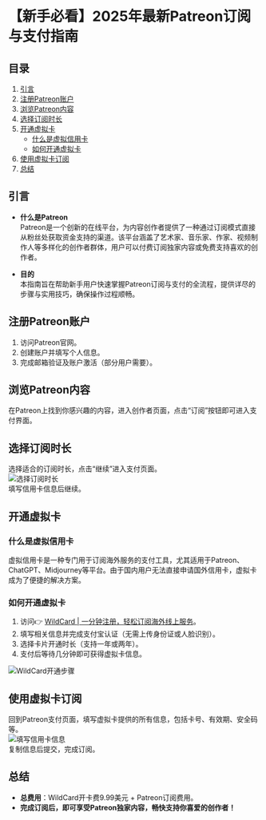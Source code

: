 # 【新手必看】2025年最新Patreon订阅与支付指南

## 目录
1. [引言](#引言)
2. [注册Patreon账户](#注册Patreon账户)
3. [浏览Patreon内容](#浏览Patreon内容)
4. [选择订阅时长](#选择订阅时长)
5. [开通虚拟卡](#开通虚拟卡)
   - [什么是虚拟信用卡](#什么是虚拟信用卡)
   - [如何开通虚拟卡](#如何开通虚拟卡)
6. [使用虚拟卡订阅](#使用虚拟卡订阅)
7. [总结](#总结)

## 引言
- **什么是Patreon**  
Patreon是一个创新的在线平台，为内容创作者提供了一种通过订阅模式直接从粉丝处获取资金支持的渠道。该平台涵盖了艺术家、音乐家、作家、视频制作人等多样化的创作者群体，用户可以付费订阅独家内容或免费支持喜欢的创作者。

- **目的**  
本指南旨在帮助新手用户快速掌握Patreon订阅与支付的全流程，提供详尽的步骤与实用技巧，确保操作过程顺畅。

## 注册Patreon账户
1. 访问Patreon官网。  
2. 创建账户并填写个人信息。  
3. 完成邮箱验证及账户激活（部分用户需要）。

## 浏览Patreon内容
在Patreon上找到你感兴趣的内容，进入创作者页面，点击“订阅”按钮即可进入支付界面。

## 选择订阅时长
选择适合的订阅时长，点击“继续”进入支付页面。  
![选择订阅时长](https://bbtdd.com/img/8106051657038.webp)  
填写信用卡信息后继续。

## 开通虚拟卡
### 什么是虚拟信用卡
虚拟信用卡是一种专门用于订阅海外服务的支付工具，尤其适用于Patreon、ChatGPT、Midjourney等平台。由于国内用户无法直接申请国外信用卡，虚拟卡成为了便捷的解决方案。

### 如何开通虚拟卡
1. 访问👉 [WildCard | 一分钟注册，轻松订阅海外线上服务](https://bbtdd.com/WildCard)。  
2. 填写相关信息并完成支付宝认证（无需上传身份证或人脸识别）。  
3. 选择卡片开通时长（支持一年或两年）。  
4. 支付后等待几分钟即可获得虚拟卡信息。  

![WildCard开通步骤](https://bbtdd.com/img/37327563062.webp)  

## 使用虚拟卡订阅
回到Patreon支付页面，填写虚拟卡提供的所有信息，包括卡号、有效期、安全码等。  
![填写信用卡信息](https://bbtdd.com/img/666741854351.webp)  
复制信息后提交，完成订阅。

## 总结
- **总费用**：WildCard开卡费9.99美元 + Patreon订阅费用。  
- **完成订阅后，即可享受Patreon独家内容，畅快支持你喜爱的创作者！**